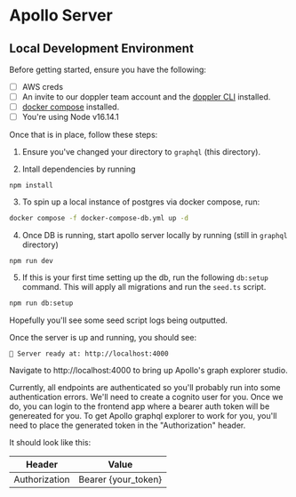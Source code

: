 # Apollo Server

## Local Development Environment

Before getting started, ensure you have the following:

- [ ] AWS creds
- [ ] An invite to our doppler team account and the [doppler CLI](https://docs.doppler.com/docs/install-cli) installed.
- [ ] [docker compose](https://docs.docker.com/compose/install) installed.
- [ ] You're using Node v16.14.1

Once that is in place, follow these steps:

1. Ensure you've changed your directory to `graphql` (this directory).

2. Intall dependencies by running

```
npm install
```

3. To spin up a local instance of postgres via docker compose, run:

```bash
docker compose -f docker-compose-db.yml up -d
```

4. Once DB is running, start apollo server locally by running (still in `graphql` directory)

```
npm run dev
```

5. If this is your first time setting up the db, run the following `db:setup` command. This will apply all migrations and run the `seed.ts` script.

```bash
npm run db:setup
```

Hopefully you'll see some seed script logs being outputted.

Once the server is up and running, you should see:

```
🚀 Server ready at: http://localhost:4000
```

Navigate to http://localhost:4000 to bring up Apollo's graph explorer studio.

Currently, all endpoints are authenticated so you'll probably run into some authentication errors. We'll need to create a cognito user for you. Once we do, you can login to the frontend app where a bearer auth token will be genereated for you. To get Apollo graphql explorer to work for you, you'll need to place the generated token in the "Authorization" header.

It should look like this:

| Header        | Value               |
| ------------- | ------------------- |
| Authorization | Bearer {your_token} |
